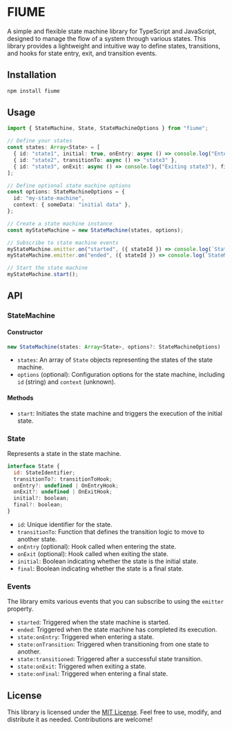 # FIUME

A simple and flexible state machine library for TypeScript and JavaScript, designed to manage the flow of a system through various states. This library provides a lightweight and intuitive way to define states, transitions, and hooks for state entry, exit, and transition events.

## Installation

```bash
npm install fiume
```

## Usage

```typescript
import { StateMachine, State, StateMachineOptions } from "fiume";

// Define your states
const states: Array<State> = [
  { id: "state1", initial: true, onEntry: async () => console.log("Entering state1") },
  { id: "state2", transitionTo: async () => "state3" },
  { id: "state3", onExit: async () => console.log("Exiting state3"), final: true },
];

// Define optional state machine options
const options: StateMachineOptions = {
  id: "my-state-machine",
  context: { someData: "initial data" },
};

// Create a state machine instance
const myStateMachine = new StateMachine(states, options);

// Subscribe to state machine events
myStateMachine.emitter.on("started", ({ stateId }) => console.log(`StateMachine started in ${stateId}`));
myStateMachine.emitter.on("ended", ({ stateId }) => console.log(`StateMachine ended in ${stateId}`));

// Start the state machine
myStateMachine.start();
```

## API

### StateMachine

#### Constructor

```typescript
new StateMachine(states: Array<State>, options?: StateMachineOptions)
```

- `states`: An array of `State` objects representing the states of the state machine.
- `options` (optional): Configuration options for the state machine, including `id` (string) and `context` (unknown).

#### Methods

- `start`: Initiates the state machine and triggers the execution of the initial state.

### State

Represents a state in the state machine.

```javascript
interface State {
  id: StateIdentifier;
  transitionTo?: transitionToHook;
  onEntry?: undefined | OnEntryHook;
  onExit?: undefined | OnExitHook;
  initial?: boolean;
  final?: boolean;
}
```

- `id`: Unique identifier for the state.
- `transitionTo`: Function that defines the transition logic to move to another state.
- `onEntry` (optional): Hook called when entering the state.
- `onExit` (optional): Hook called when exiting the state.
- `initial`: Boolean indicating whether the state is the initial state.
- `final`: Boolean indicating whether the state is a final state.

### Events

The library emits various events that you can subscribe to using the `emitter` property.

- `started`: Triggered when the state machine is started.
- `ended`: Triggered when the state machine has completed its execution.
- `state:onEntry`: Triggered when entering a state.
- `state:onTransition`: Triggered when transitioning from one state to another.
- `state:transitioned`: Triggered after a successful state transition.
- `state:onExit`: Triggered when exiting a state.
- `state:onFinal`: Triggered when entering a final state.

## License

This library is licensed under the [MIT License](LICENSE). Feel free to use, modify, and distribute it as needed. Contributions are welcome!